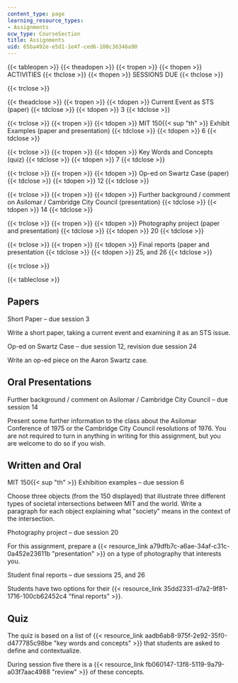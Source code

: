 ```yaml
---
content_type: page
learning_resource_types:
- Assignments
ocw_type: CourseSection
title: Assignments
uid: 65ba492e-e5d1-1e4f-ced6-108c36346a90
---
```


{{< tableopen >}}
{{< theadopen >}}
{{< tropen >}}
{{< thopen >}}
ACTIVITIES
{{< thclose >}}
{{< thopen >}}
SESSIONS DUE
{{< thclose >}}

{{< trclose >}}

{{< theadclose >}}
{{< tropen >}}
{{< tdopen >}}
Current Event as STS (paper)
{{< tdclose >}}
{{< tdopen >}}
3
{{< tdclose >}}

{{< trclose >}}
{{< tropen >}}
{{< tdopen >}}
MIT 150{{< sup "th" >}} Exhibit Examples (paper and presentation)
{{< tdclose >}}
{{< tdopen >}}
6
{{< tdclose >}}

{{< trclose >}}
{{< tropen >}}
{{< tdopen >}}
Key Words and Concepts (quiz)
{{< tdclose >}}
{{< tdopen >}}
7
{{< tdclose >}}

{{< trclose >}}
{{< tropen >}}
{{< tdopen >}}
Op-ed on Swartz Case (paper)
{{< tdclose >}}
{{< tdopen >}}
12
{{< tdclose >}}

{{< trclose >}}
{{< tropen >}}
{{< tdopen >}}
Further background / comment on Asilomar / Cambridge City Council (presentation)
{{< tdclose >}}
{{< tdopen >}}
14
{{< tdclose >}}

{{< trclose >}}
{{< tropen >}}
{{< tdopen >}}
Photography project (paper and presentation)
{{< tdclose >}}
{{< tdopen >}}
20
{{< tdclose >}}

{{< trclose >}}
{{< tropen >}}
{{< tdopen >}}
Final reports (paper and presentation
{{< tdclose >}}
{{< tdopen >}}
25, and 26
{{< tdclose >}}

{{< trclose >}}

{{< tableclose >}}

Papers
------

Short Paper – due session 3

Write a short paper, taking a current event and examining it as an STS issue.

Op-ed on Swartz Case – due session 12, revision due session 24

Write an op-ed piece on the Aaron Swartz case.

Oral Presentations
------------------

Further background / comment on Asilomar / Cambridge City Council – due session 14

Present some further information to the class about the Asilomar Conference of 1975 or the Cambridge City Council resolutions of 1976. You are not required to turn in anything in writing for this assignment, but you are welcome to do so if you wish.

Written and Oral
----------------

MIT 150{{< sup "th" >}} Exhibition examples – due session 6

Choose three objects (from the 150 displayed) that illustrate three different types of societal intersections between MIT and the world. Write a paragraph for each object explaining what "society" means in the context of the intersection.

Photography project – due session 20

For this assignment, prepare a {{< resource_link a79dfb7c-a6ae-34af-c31c-0a452e23611b "presentation" >}} on a type of photography that interests you.

Student final reports – due sessions 25, and 26

Students have two options for their {{< resource_link 35dd2331-d7a2-9f81-1716-100cb62452c4 "final reports" >}}.

Quiz
----

The quiz is based on a list of {{< resource_link aadb6ab8-975f-2e92-35f0-d477785c98be "key words and concepts" >}} that students are asked to define and contextualize.

During session five there is a {{< resource_link fb060147-13f8-5119-9a79-a03f7aac4988 "review" >}} of these concepts.